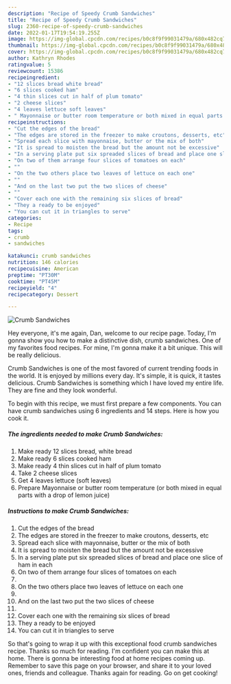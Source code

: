 ```yaml
---
description: "Recipe of Speedy Crumb Sandwiches"
title: "Recipe of Speedy Crumb Sandwiches"
slug: 2360-recipe-of-speedy-crumb-sandwiches
date: 2022-01-17T19:54:19.255Z
image: https://img-global.cpcdn.com/recipes/b0c8f9f99031479a/680x482cq70/crumb-sandwiches-recipe-main-photo.jpg
thumbnail: https://img-global.cpcdn.com/recipes/b0c8f9f99031479a/680x482cq70/crumb-sandwiches-recipe-main-photo.jpg
cover: https://img-global.cpcdn.com/recipes/b0c8f9f99031479a/680x482cq70/crumb-sandwiches-recipe-main-photo.jpg
author: Kathryn Rhodes
ratingvalue: 5
reviewcount: 15386
recipeingredient:
- "12 slices bread white bread"
- "6 slices cooked ham"
- "4 thin slices cut in half of plum tomato"
- "2 cheese slices"
- "4 leaves lettuce soft leaves"
- " Mayonnaise or butter room temperature or both mixed in equal parts with a drop of lemon juice"
recipeinstructions:
- "Cut the edges of the bread"
- "The edges are stored in the freezer to make croutons, desserts, etc"
- "Spread each slice with mayonnaise, butter or the mix of both"
- "It is spread to moisten the bread but the amount not be excessive"
- "In a serving plate put six spreaded slices of bread and place one slice of ham in each"
- "On two of them arrange four slices of tomatoes on each"
- ""
- "On the two others place two leaves of lettuce on each one"
- ""
- "And on the last two put the two slices of cheese"
- ""
- "Cover each one with the remaining six slices of bread"
- "They a ready to be enjoyed"
- "You can cut it in triangles to serve"
categories:
- Recipe
tags:
- crumb
- sandwiches

katakunci: crumb sandwiches 
nutrition: 146 calories
recipecuisine: American
preptime: "PT30M"
cooktime: "PT45M"
recipeyield: "4"
recipecategory: Dessert

---
```



![Crumb Sandwiches](https://img-global.cpcdn.com/recipes/b0c8f9f99031479a/680x482cq70/crumb-sandwiches-recipe-main-photo.jpg)

Hey everyone, it's me again, Dan, welcome to our recipe page. Today, I'm gonna show you how to make a distinctive dish, crumb sandwiches. One of my favorites food recipes. For mine, I'm gonna make it a bit unique. This will be really delicious.



Crumb Sandwiches is one of the most favored of current trending foods in the world. It is enjoyed by millions every day. It's simple, it is quick, it tastes delicious. Crumb Sandwiches is something which I have loved my entire life. They are fine and they look wonderful.


To begin with this recipe, we must first prepare a few components. You can have crumb sandwiches using 6 ingredients and 14 steps. Here is how you cook it.

<!--inarticleads1-->

##### The ingredients needed to make Crumb Sandwiches:

1. Make ready 12 slices bread, white bread
1. Make ready 6 slices cooked ham
1. Make ready 4 thin slices cut in half of plum tomato
1. Take 2 cheese slices
1. Get 4 leaves lettuce (soft leaves)
1. Prepare  Mayonnaise or butter room temperature (or both mixed in equal parts with a drop of lemon juice)




<!--inarticleads2-->

##### Instructions to make Crumb Sandwiches:

1. Cut the edges of the bread
1. The edges are stored in the freezer to make croutons, desserts, etc
1. Spread each slice with mayonnaise, butter or the mix of both
1. It is spread to moisten the bread but the amount not be excessive
1. In a serving plate put six spreaded slices of bread and place one slice of ham in each
1. On two of them arrange four slices of tomatoes on each
1. 
1. On the two others place two leaves of lettuce on each one
1. 
1. And on the last two put the two slices of cheese
1. 
1. Cover each one with the remaining six slices of bread
1. They a ready to be enjoyed
1. You can cut it in triangles to serve




So that's going to wrap it up with this exceptional food crumb sandwiches recipe. Thanks so much for reading. I'm confident you can make this at home. There is gonna be interesting food at home recipes coming up. Remember to save this page on your browser, and share it to your loved ones, friends and colleague. Thanks again for reading. Go on get cooking!

